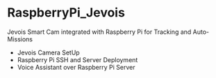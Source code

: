 # RaspberryPi_Jevois
Jevois Smart Cam integrated with Raspberry Pi for Tracking and Auto-Missions

- Jevois Camera SetUp
- Raspberry Pi SSH and Server Deployment
- Voice Assistant over Raspberry Pi Server
